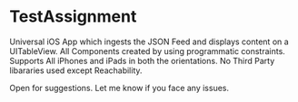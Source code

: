 # TestAssignment

Universal iOS App which ingests the JSON Feed and displays content on a UITableView.
All Components created by using programmatic constraints.
Supports All iPhones and iPads in both the orientations.
No Third Party libararies used except Reachability.

Open for suggestions. Let me know if you face any issues.
